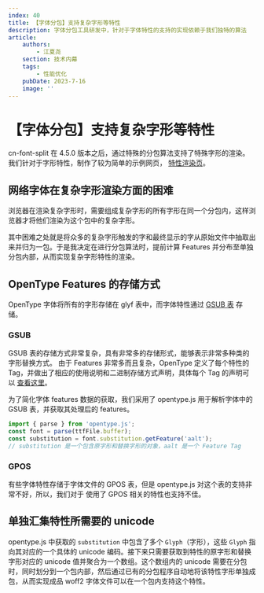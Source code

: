 ```yaml
---
index: 40
title: 【字体分包】支持复杂字形等特性
description: 字体分包工具研发中，针对于字体特性的支持的实现依赖于我们独特的算法
article:
    authors:
        - 江夏尧
    section: 技术内幕
    tags:
        - 性能优化
    pubDate: 2023-7-16
    image: ''
---
```


# 【字体分包】支持复杂字形等特性

cn-font-split 在 4.5.0 版本之后，通过特殊的分包算法支持了特殊字形的渲染。我们针对于字形特性，制作了较为简单的示例网页，
[特性渲染页](/feature/test)。

## 网络字体在复杂字形渲染方面的困难

浏览器在渲染复杂字形时，需要组成复杂字形的所有字形在同一个分包内，这样浏览器才将他们渲染为这个包中的复杂字形。

其中困难之处就是将众多的复杂字形触发的字和最终显示的字从原始文件中抽取出来并归为一包。于是我决定在进行分包算法时，提前计算 Features 并分布至单独分包内部，从而实现复杂字形特性的渲染。

## OpenType Features 的存储方式

OpenType 字体将所有的字形存储在 glyf 表中，而字体特性通过 [GSUB 表](https://learn.microsoft.com/zh-cn/typography/opentype/spec/gsub) 存储。

### GSUB

GSUB 表的存储方式非常复杂，具有非常多的存储形式，能够表示非常多种类的字形替换方式。
由于 Features 非常多而且复杂，OpenType 定义了每个特性的 Tag，并做出了相应的使用说明和二进制存储方式声明，具体每个 Tag 的声明可以 [查看这里](https://learn.microsoft.com/zh-cn/typography/opentype/spec/featurelist)。

为了简化字体 features 数据的获取，我们采用了 opentype.js 用于解析字体中的 GSUB 表，并获取其处理后的 features。

```ts
import { parse } from 'opentype.js';
const font = parse(ttfFile.buffer);
const substitution = font.substitution.getFeature('aalt');
// substitution 是一个包含原字形和替换字形的对象，aalt 是一个 Feature Tag
```

### GPOS

有些字体特性存储于字体文件的 GPOS 表，但是 opentype.js 对这个表的支持非常不好，所以，我们对于 使用了 GPOS 相关的特性也支持不佳。

## 单独汇集特性所需要的 unicode

opentype.js 中获取的 `substitution` 中包含了多个 `Glyph`（字形），这些 `Glyph` 指向其对应的一个具体的 unicode 编码。接下来只需要获取到特性的原字形和替换字形对应的 unicode 值并聚合为一个数组。这个数组内的 unicode 需要在分包时，同时划分到一个包内部，然后通过已有的分包程序自动地将该特性字形单独成包，从而实现成品 woff2 字体文件可以在一个包内支持这个特性。
